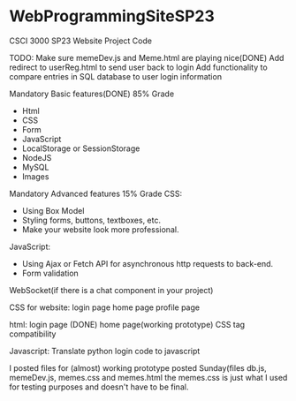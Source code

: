 # WebProgrammingSiteSP23
CSCI 3000 SP23 Website Project Code

TODO:
Make sure memeDev.js and Meme.html are playing nice(DONE)
Add redirect to userReg.html to send user back to login
Add functionality to compare entries in SQL database to user login information 

Mandatory Basic features(DONE) 85% Grade
- Html
- CSS
- Form
- JavaScript
- LocalStorage or SessionStorage
- NodeJS
- MySQL
- Images

Mandatory Advanced features 15% Grade
CSS:
- Using Box Model
- Styling forms, buttons, textboxes, etc.
- Make your website look more professional.

JavaScript:
- Using Ajax or Fetch API for asynchronous http requests to back-end.
- Form validation

WebSocket(if there is a chat component in your project)



CSS for website:
login page
home page
profile page

html:
login page (DONE)
home page(working prototype)
CSS tag compatibility

Javascript:
Translate python login code to javascript



I posted files for (almost) working prototype posted Sunday(files db.js, memeDev.js, memes.css and memes.html
the memes.css is just what I used for testing purposes and doesn't have to be final. 




